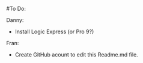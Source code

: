 #To Do:

Danny:

* Install Logic Express (or Pro 9?)

Fran:

* Create GitHub acount to edit this Readme.md file.
